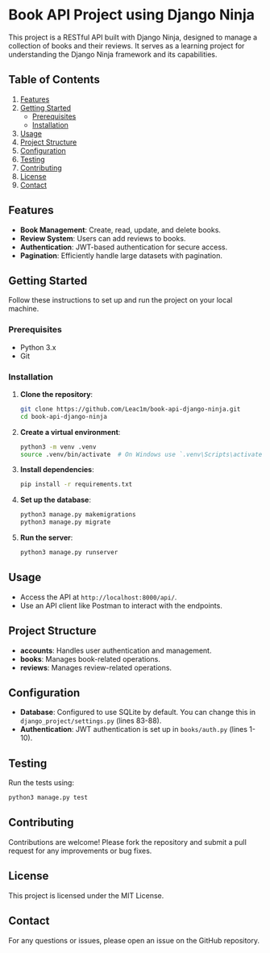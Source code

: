 # Book API Project using Django Ninja

This project is a RESTful API built with Django Ninja, designed to manage a collection of books and their reviews. It serves as a learning project for understanding the Django Ninja framework and its capabilities.

## Table of Contents

1. [Features](#features)
2. [Getting Started](#getting-started)
   - [Prerequisites](#prerequisites)
   - [Installation](#installation)
3. [Usage](#usage)
4. [Project Structure](#project-structure)
5. [Configuration](#configuration)
6. [Testing](#testing)
7. [Contributing](#contributing)
8. [License](#license)
9. [Contact](#contact)

## Features

- **Book Management**: Create, read, update, and delete books.
- **Review System**: Users can add reviews to books.
- **Authentication**: JWT-based authentication for secure access.
- **Pagination**: Efficiently handle large datasets with pagination.

## Getting Started

Follow these instructions to set up and run the project on your local machine.

### Prerequisites

- Python 3.x
- Git

### Installation

1. **Clone the repository**:
   ```bash
   git clone https://github.com/Leac1m/book-api-django-ninja.git
   cd book-api-django-ninja
   ```

2. **Create a virtual environment**:
   ```bash
   python3 -m venv .venv
   source .venv/bin/activate  # On Windows use `.venv\Scripts\activate`
   ```

3. **Install dependencies**:
   ```bash
   pip install -r requirements.txt
   ```

4. **Set up the database**:
   ```bash
   python3 manage.py makemigrations
   python3 manage.py migrate
   ```

5. **Run the server**:
   ```bash
   python3 manage.py runserver
   ```

## Usage

- Access the API at `http://localhost:8000/api/`.
- Use an API client like Postman to interact with the endpoints.

## Project Structure

- **accounts**: Handles user authentication and management.
- **books**: Manages book-related operations.
- **reviews**: Manages review-related operations.

## Configuration

- **Database**: Configured to use SQLite by default. You can change this in `django_project/settings.py` (lines 83-88).
- **Authentication**: JWT authentication is set up in `books/auth.py` (lines 1-10).

## Testing

Run the tests using:
```bash
python3 manage.py test
```

## Contributing

Contributions are welcome! Please fork the repository and submit a pull request for any improvements or bug fixes.

## License

This project is licensed under the MIT License.

## Contact

For any questions or issues, please open an issue on the GitHub repository.

